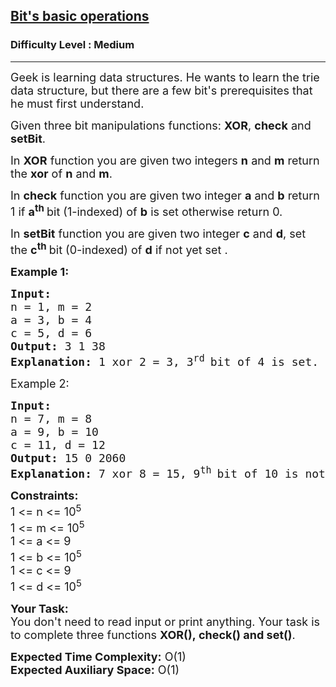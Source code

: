 <h2><a href="https://www.geeksforgeeks.org/problems/bits-basic-operations/0">Bit's basic operations</a></h2><h3>Difficulty Level : Medium</h3><hr><div class="problems_problem_content__Xm_eO"><p><span style="font-size: 18px;">Geek is learning data structures. He wants to learn the trie data structure, but there are a few bit's prerequisites that he must first understand.</span></p>
<p><span style="font-size: 18px;">Given three bit manipulations functions: <strong>XOR</strong>, <strong>check</strong> and <strong>setBit</strong>.</span></p>
<p><span style="font-size: 18px;">In <strong>XOR</strong> function you are given two integers <strong>n</strong>&nbsp;and <strong>m</strong>&nbsp;return the <strong>xor</strong> of <strong>n</strong>&nbsp;and <strong>m</strong>.</span></p>
<p><span style="font-size: 18px;">In <strong>check</strong> function you are given two&nbsp;integer <strong>a</strong>&nbsp;and <strong>b</strong>&nbsp;return 1 if <strong>a</strong><sup><strong>th</strong>&nbsp;</sup>bit (1-indexed) of <strong>b</strong>&nbsp;is set otherwise return 0.</span></p>
<p><span style="font-size: 18px;">In <strong>setBit</strong> function you are given two integer <strong>c</strong>&nbsp;and <strong>d</strong>, set the <strong>c</strong><sup><strong>th</strong>&nbsp;</sup>bit (0-indexed) of <strong>d</strong> if not yet set .</span></p>
<p><span style="font-size: 18px;"><strong>Example 1:</strong></span></p>
<pre><span style="font-size: 18px;"><strong>Input:</strong>
n = 1, m = 2
a = 3, b = 4
c = 5, d = 6
<strong>Output: </strong>3 1 38
<strong>Explanation:</strong> 1 xor 2 = 3, 3<sup>rd </sup>bit of 4 is set. After setting 5<sup>th </sup>bit of 6 result is 100110 which in decimal form is 38.</span>
</pre>
<p><span style="font-size: 18px;">Example 2:</span></p>
<pre><span style="font-size: 18px;"><strong>Input:</strong> 
n = 7, m = 8
a = 9, b = 10
c = 11, d = 12 
<strong>Output: </strong>15 0 2060 
<strong>Explanation:</strong> 7 xor 8 = 15, 9<sup>th</sup><sup> </sup>bit of 10 is not set. After setting 11<sup>th </sup>bit of 12 result is 100000001100 which in decimal form is 2060.</span></pre>
<p><span style="font-size: 18px;"><strong>Constraints:</strong><br>1 &lt;= n&nbsp;&lt;= 10<sup>5</sup></span><br><span style="font-size: 18px;">1 &lt;= m&nbsp;&lt;= 10<sup>5</sup></span><br><span style="font-size: 18px;">1 &lt;= a&nbsp;&lt;= 9<br>1 &lt;= b&nbsp;&lt;= 10<sup>5</sup><br>1 &lt;= c&nbsp;&lt;= 9<br>1 &lt;= d&nbsp;&lt;= 10<sup>5</sup></span></p>
<p><span style="font-size: 18px;"><strong>Your Task:</strong><br>You don't need to read input or print anything. Your task is to complete three&nbsp;functions <strong>XOR(),&nbsp;check() and set()</strong>.</span></p>
<p><span style="font-size: 18px;"><strong>Expected Time Complexity:</strong>&nbsp;O(1)<br><strong>Expected Auxiliary Space:</strong>&nbsp;O(1)</span></p></div>